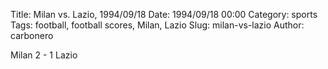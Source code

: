Title: Milan vs. Lazio, 1994/09/18
Date: 1994/09/18 00:00
Category: sports
Tags: football, football scores, Milan, Lazio
Slug: milan-vs-lazio
Author: carbonero


Milan 2 - 1 Lazio
